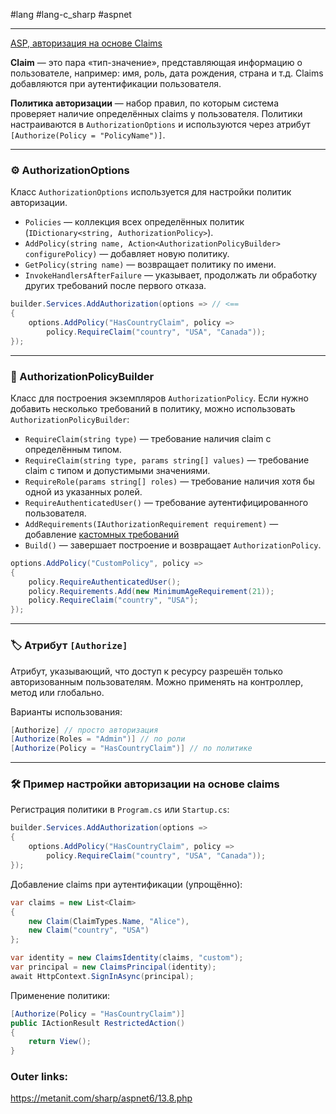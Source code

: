 #lang #lang-c_sharp #aspnet

---
[ASP, авторизация на основе Claims](examples/C-sharp/ASP,%20авторизация%20на%20основе%20Claims.md)

**Claim** — это пара «тип-значение», представляющая информацию о пользователе, например: имя, роль, дата рождения, страна и т.д. Claims добавляются при аутентификации пользователя.

**Политика авторизации** — набор правил, по которым система проверяет наличие определённых claims у пользователя. Политики настраиваются в `AuthorizationOptions` и используются через атрибут `[Authorize(Policy = "PolicyName")]`.

---
### ⚙️ AuthorizationOptions
Класс `AuthorizationOptions` используется для настройки политик авторизации.
- `Policies` — коллекция всех определённых политик (`IDictionary<string, AuthorizationPolicy>`).
- `AddPolicy(string name, Action<AuthorizationPolicyBuilder> configurePolicy)` — добавляет новую политику.
- `GetPolicy(string name)` — возвращает политику по имени.
- `InvokeHandlersAfterFailure` — указывает, продолжать ли обработку других требований после первого отказа.

```csharp
builder.Services.AddAuthorization(options => // <==
{
    options.AddPolicy("HasCountryClaim", policy =>
        policy.RequireClaim("country", "USA", "Canada"));
});
```

---
### 🧱 AuthorizationPolicyBuilder
Класс для построения экземпляров `AuthorizationPolicy`.
Если нужно добавить несколько требований в политику, можно использовать `AuthorizationPolicyBuilder`:
- `RequireClaim(string type)` — требование наличия claim с определённым типом.
- `RequireClaim(string type, params string[] values)` — требование claim с типом и допустимыми значениями.
- `RequireRole(params string[] roles)` — требование наличия хотя бы одной из указанных ролей.
- `RequireAuthenticatedUser()` — требование аутентифицированного пользователя.
- `AddRequirements(IAuthorizationRequirement requirement)` — добавление [кастомных требований](1.%20Languages/C-sharp/_%20ASP.NET/ASP.NET%20Core/12.%20Аутентификация%20и%20авторизация/8.%20Кастомные%20claims-политики%20авторизации.md)
- `Build()` — завершает построение и возвращает `AuthorizationPolicy`.

```csharp
options.AddPolicy("CustomPolicy", policy =>
{
    policy.RequireAuthenticatedUser();
    policy.Requirements.Add(new MinimumAgeRequirement(21));
    policy.RequireClaim("country", "USA");
});
```

---
### 🏷 Атрибут `[Authorize]`
Атрибут, указывающий, что доступ к ресурсу разрешён только авторизованным пользователям.
Можно применять на контроллер, метод или глобально.

Варианты использования:
```csharp
[Authorize] // просто авторизация
[Authorize(Roles = "Admin")] // по роли
[Authorize(Policy = "HasCountryClaim")] // по политике
```

---

### 🛠 Пример настройки авторизации на основе claims

Регистрация политики в `Program.cs` или `Startup.cs`:
```csharp
builder.Services.AddAuthorization(options =>
{
    options.AddPolicy("HasCountryClaim", policy =>
        policy.RequireClaim("country", "USA", "Canada"));
});
```
Добавление claims при аутентификации (упрощённо):
```csharp
var claims = new List<Claim>
{
    new Claim(ClaimTypes.Name, "Alice"),
    new Claim("country", "USA")
};

var identity = new ClaimsIdentity(claims, "custom");
var principal = new ClaimsPrincipal(identity);
await HttpContext.SignInAsync(principal);
```
Применение политики:
```csharp
[Authorize(Policy = "HasCountryClaim")]
public IActionResult RestrictedAction()
{
    return View();
}
```



### Outer links:
https://metanit.com/sharp/aspnet6/13.8.php
